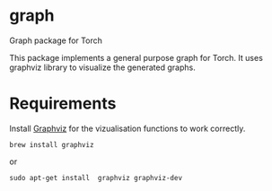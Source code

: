 # graph

Graph package for Torch

This package implements a general purpose graph for Torch. It uses graphviz library to visualize the generated graphs.


# Requirements
Install [Graphviz](http://www.graphviz.org) for the vizualisation functions to work correctly.

```shell
brew install graphviz
```

or

```shell
sudo apt-get install  graphviz graphviz-dev
```
